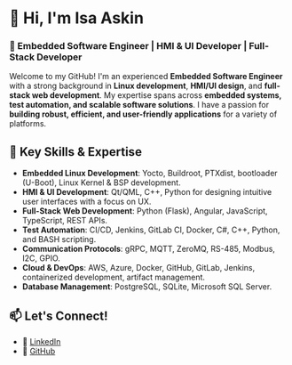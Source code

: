 # 👋 Hi, I'm Isa Askin

### 🚀 Embedded Software Engineer | HMI & UI Developer | Full-Stack Developer

Welcome to my GitHub! I'm an experienced **Embedded Software Engineer** with a strong background in **Linux development**, **HMI/UI design**, and **full-stack web development**. My expertise spans across **embedded systems, test automation, and scalable software solutions**. I have a passion for **building robust, efficient, and user-friendly applications** for a variety of platforms.

## 🔧 Key Skills & Expertise
- **Embedded Linux Development**: Yocto, Buildroot, PTXdist, bootloader (U-Boot), Linux Kernel & BSP development.
- **HMI & UI Development**: Qt/QML, C++, Python for designing intuitive user interfaces with a focus on UX.
- **Full-Stack Web Development**: Python (Flask), Angular, JavaScript, TypeScript, REST APIs.
- **Test Automation**: CI/CD, Jenkins, GitLab CI, Docker, C#, C++, Python, and BASH scripting.
- **Communication Protocols**: gRPC, MQTT, ZeroMQ, RS-485, Modbus, I2C, GPIO.
- **Cloud & DevOps**: AWS, Azure, Docker, GitHub, GitLab, Jenkins, containerized development, artifact management.
- **Database Management**: PostgreSQL, SQLite, Microsoft SQL Server.

## 📫 Let's Connect!
- 💼 [LinkedIn](https://linkedin.com/in/isaaskin)
- 📂 [GitHub](https://github.com/isaaskin)
